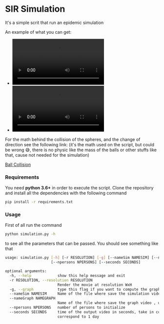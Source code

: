 # SIR Simulation

It's a simple scrit that run an epidemic simulation

An example of what you can get:  
- ![Simulation](https://user-images.githubusercontent.com/43886147/109716745-82d8d200-7ba5-11eb-9ba4-ab6c7970a359.mp4)  
- ![Graph](https://user-images.githubusercontent.com/43886147/109716758-866c5900-7ba5-11eb-9761-1ffaa96041cd.mp4)

For the math behind the collision of the spheres, and the change of direction see the following link: (it's the math used on the script, but could be wrong 😅, there is no physic like the mass of the balls or other stuffs like that, cause not needed for the simulation)  

[Ball Collision](https://github.com/vlnraf/CMCS/blob/master/continous_models/simulation/Ball%20collision.pdf)

### Requirements

You need **python 3.6+** in order to execute the script. Clone the repository and install all the dependencies with the following command
```sh
pip install -r requirements.txt
```

### Usage

First of all run the command
```sh
python simulation.py -h
```
to see all the parameters that can be passed. You should see something like that
```sh
usage: simulation.py [-h] [-r RESOLUTION] [-g] [--nameSim NAMESIM] [--nameGraph NAMEGRAPH]
                     [--npersons NPERSONS] [--seconds SECONDS]

optional arguments:
  -h, --help            show this help message and exit
  -r RESOLUTION, --resolution RESOLUTION
                        Render the movie at resolution WxH
  -g, --graph           type this flag if you want to compute the graph
  --nameSim NAMESIM     Name of the file where save the simulation video , use .mp4
  --nameGraph NAMEGRAPH
                        Name of the file where save the graph video , use .mp4
  --npersons NPERSONS   number of persons to initialize
  --seconds SECONDS     time of the output video in seconds, take in consideration that every second
                        correspond to 1 day
```
